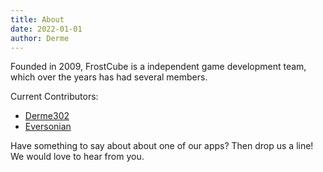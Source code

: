 ```yaml
---
title: About
date: 2022-01-01
author: Derme
---
```


Founded in 2009, FrostCube is a independent game development team, which over the years has had several members.

Current Contributors:

- [Derme302](https://derme.coffee/)
- [Eversonian](https://mastodon.gamedev.place/@eversonian)

Have something to say about about one of our apps? Then drop us a line! We would love to hear from you.
